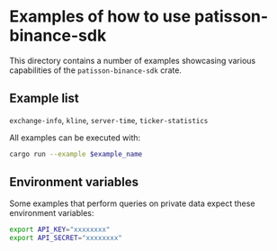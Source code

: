 # Examples of how to use patisson-binance-sdk

This directory contains a number of examples showcasing various capabilities of the `patisson-binance-sdk` crate.

## Example list

`exchange-info`, `kline`, `server-time`, `ticker-statistics`

All examples can be executed with:

```sh
cargo run --example $example_name
```

## Environment variables

Some examples that perform queries on private data expect these environment variables:

```sh
export API_KEY="xxxxxxxx"
export API_SECRET="xxxxxxxx"
```
